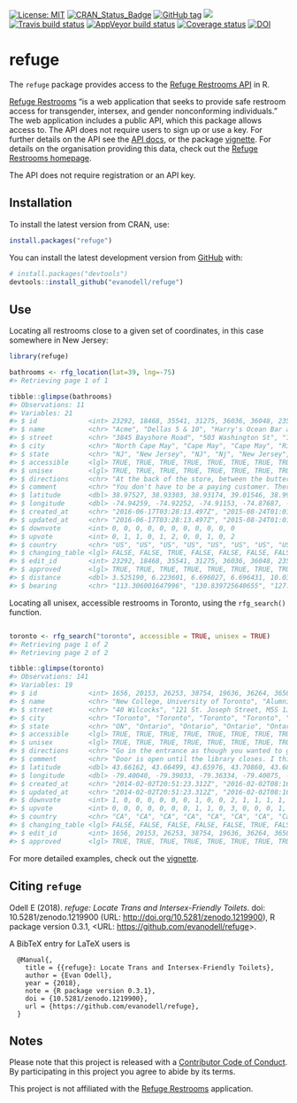 
<!-- README.md is generated from README.Rmd. Please edit that file -->

[![License:
MIT](https://img.shields.io/badge/License-MIT-blue.svg)](https://opensource.org/licenses/MIT)
[![CRAN\_Status\_Badge](https://www.r-pkg.org/badges/version/refuge)](https://cran.r-project.org/package=refuge)
[![GitHub
tag](https://img.shields.io/github/tag/evanodell/refuge.svg)](https://github.com/evanodell/refuge)
[![](https://cranlogs.r-pkg.org/badges/grand-total/refuge)](https://dgrtwo.shinyapps.io/cranview/)
[![Travis build
status](https://travis-ci.org/evanodell/refuge.svg?branch=master)](https://travis-ci.org/evanodell/refuge)
[![AppVeyor build
status](https://ci.appveyor.com/api/projects/status/github/evanodell/refuge?branch=master&svg=true)](https://ci.appveyor.com/project/evanodell/refuge)
[![Coverage
status](https://codecov.io/gh/evanodell/refuge/branch/master/graph/badge.svg)](https://codecov.io/github/evanodell/refuge?branch=master)
[![DOI](https://zenodo.org/badge/129826417.svg)](https://zenodo.org/badge/latestdoi/129826417)

# refuge

The `refuge` package provides access to the [Refuge Restrooms
API](https://www.refugerestrooms.org/api/docs/#!/restrooms) in R.

[Refuge Restrooms](https://www.refugerestrooms.org/) “is a web
application that seeks to provide safe restroom access for transgender,
intersex, and gender nonconforming individuals.” The web application
includes a public API, which this package allows access to. The API does
not require users to sign up or use a key. For further details on the
API see the [API docs](https://www.refugerestrooms.org/api/docs/), or
the package
[vignette](https://docs.evanodell.com/refuge/articles/introduction.html).
For details on the organisation providing this data, check out the
[Refuge Restrooms homepage](https://www.refugerestrooms.org/).

The API does not require registration or an API key.

## Installation

To install the latest version from CRAN, use:

``` r
install.packages("refuge")
```

You can install the latest development version from
[GitHub](https://github.com/) with:

``` r
# install.packages("devtools")
devtools::install_github("evanodell/refuge")
```

## Use

Locating all restrooms close to a given set of coordinates, in this case
somewhere in New Jersey:

``` r
library(refuge)

bathrooms <- rfg_location(lat=39, lng=-75)
#> Retrieving page 1 of 1

tibble::glimpse(bathrooms)
#> Observations: 11
#> Variables: 21
#> $ id             <int> 23292, 18468, 35541, 31275, 36036, 36048, 23588...
#> $ name           <chr> "Acme", "Dellas 5 & 10", "Harry's Ocean Bar and...
#> $ street         <chr> "3845 Bayshore Road", "503 Washington St", "102...
#> $ city           <chr> "North Cape May", "Cape May", "Cape May", "Rio ...
#> $ state          <chr> "NJ", "New Jersey", "NJ", "Nj", "New Jersey", "...
#> $ accessible     <lgl> TRUE, TRUE, TRUE, TRUE, TRUE, TRUE, TRUE, TRUE,...
#> $ unisex         <lgl> TRUE, TRUE, TRUE, TRUE, TRUE, TRUE, TRUE, TRUE,...
#> $ directions     <chr> "At the back of the store, between the butter /...
#> $ comment        <chr> "You don't have to be a paying customer. There ...
#> $ latitude       <dbl> 38.97527, 38.93303, 38.93174, 39.01546, 38.9901...
#> $ longitude      <dbl> -74.94259, -74.92252, -74.91153, -74.87687, -74...
#> $ created_at     <chr> "2016-06-17T03:28:13.497Z", "2015-08-24T01:01:2...
#> $ updated_at     <chr> "2016-06-17T03:28:13.497Z", "2015-08-24T01:01:2...
#> $ downvote       <int> 0, 0, 0, 0, 0, 0, 0, 0, 0, 0, 0
#> $ upvote         <int> 0, 1, 1, 0, 1, 2, 0, 0, 1, 0, 2
#> $ country        <chr> "US", "US", "US", "US", "US", "US", "US", "US",...
#> $ changing_table <lgl> FALSE, FALSE, TRUE, FALSE, FALSE, FALSE, FALSE,...
#> $ edit_id        <int> 23292, 18468, 35541, 31275, 36036, 36048, 23588...
#> $ approved       <lgl> TRUE, TRUE, TRUE, TRUE, TRUE, TRUE, TRUE, TRUE,...
#> $ distance       <dbl> 3.525190, 6.223601, 6.696027, 6.696431, 10.0393...
#> $ bearing        <chr> "113.306001647996", "130.839725640655", "127.65...
```

Locating all unisex, accessible restrooms in Toronto, using the
`rfg_search()` function.

``` r

toronto <- rfg_search("toronto", accessible = TRUE, unisex = TRUE)
#> Retrieving page 1 of 2
#> Retrieving page 2 of 2

tibble::glimpse(toronto)
#> Observations: 141
#> Variables: 19
#> $ id             <int> 1656, 20153, 26253, 38754, 19636, 36264, 36582,...
#> $ name           <chr> "New College, University of Toronto", "Alumni H...
#> $ street         <chr> "40 Wilcocks", "121 St. Joseph Street, M5S 1J4"...
#> $ city           <chr> "Toronto", "Toronto", "Toronto", "Toronto", "Mi...
#> $ state          <chr> "ON", "Ontario", "Ontario", "Ontario", "Ontario...
#> $ accessible     <lgl> TRUE, TRUE, TRUE, TRUE, TRUE, TRUE, TRUE, TRUE,...
#> $ unisex         <lgl> TRUE, TRUE, TRUE, TRUE, TRUE, TRUE, TRUE, TRUE,...
#> $ directions     <chr> "Go in the entrance as though you wanted to go ...
#> $ comment        <chr> "Door is open until the library closes. I think...
#> $ latitude       <dbl> 43.66162, 43.66499, 43.65976, 43.70860, 43.6850...
#> $ longitude      <dbl> -79.40040, -79.39033, -79.36334, -79.40075, -79...
#> $ created_at     <chr> "2014-02-02T20:51:23.312Z", "2016-02-02T08:16:2...
#> $ updated_at     <chr> "2014-02-02T20:51:23.312Z", "2016-02-02T08:16:2...
#> $ downvote       <int> 1, 0, 0, 0, 0, 0, 0, 1, 0, 0, 2, 1, 1, 1, 1, 1,...
#> $ upvote         <int> 0, 0, 0, 0, 0, 0, 0, 1, 1, 0, 3, 0, 0, 0, 1, 1,...
#> $ country        <chr> "CA", "CA", "CA", "CA", "CA", "CA", "CA", "Cana...
#> $ changing_table <lgl> FALSE, FALSE, FALSE, FALSE, FALSE, TRUE, FALSE,...
#> $ edit_id        <int> 1656, 20153, 26253, 38754, 19636, 36264, 36582,...
#> $ approved       <lgl> TRUE, TRUE, TRUE, TRUE, TRUE, TRUE, TRUE, TRUE,...
```

For more detailed examples, check out the
[vignette](https://docs.evanodell.com/refuge/articles/introduction.html).

## Citing `refuge`

Odell E (2018). *refuge: Locate Trans and Intersex-Friendly Toilets*.
doi: 10.5281/zenodo.1219900 (URL:
<http://doi.org/10.5281/zenodo.1219900>), R package version 0.3.1,
\<URL: <https://github.com/evanodell/refuge>\>.

A BibTeX entry for LaTeX users is

``` 
  @Manual{,
    title = {{refuge}: Locate Trans and Intersex-Friendly Toilets},
    author = {Evan Odell},
    year = {2018},
    note = {R package version 0.3.1},
    doi = {10.5281/zenodo.1219900},
    url = {https://github.com/evanodell/refuge},
  }
```

## Notes

Please note that this project is released with a [Contributor Code of
Conduct](CODE_OF_CONDUCT.md). By participating in this project you agree
to abide by its terms.

This project is not affiliated with the [Refuge
Restrooms](https://www.refugerestrooms.org/) application.

